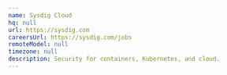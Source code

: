 ```yaml
---
name: Sysdig Cloud
hq: null
url: https://sysdig.com
careersUrl: https://sysdig.com/jobs
remoteModel: null
timezone: null
description: Security for containers, Kubernetes, and cloud.
---
```

